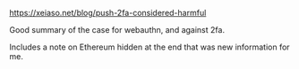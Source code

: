 https://xeiaso.net/blog/push-2fa-considered-harmful

Good summary of the case for webauthn, and against 2fa.

Includes a note on Ethereum hidden at the end that was new information for me.